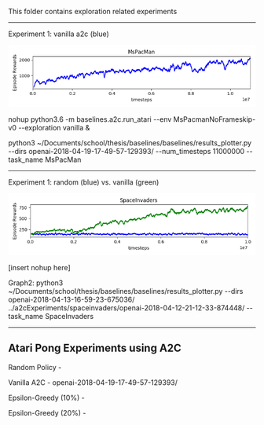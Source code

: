 This folder contains exploration related experiments

------------------------------------------------------------------------
Experiment 1: vanilla a2c (blue)

![Results1](https://github.com/andrewgough94/agents/blob/master/atari/experiments/explorationExperiments/mspacman/Figure_1.png)

nohup python3.6 -m baselines.a2c.run_atari --env MsPacmanNoFrameskip-v0 --exploration vanilla &

python3 ~/Documents/school/thesis/baselines/baselines/results_plotter.py --dirs openai-2018-04-19-17-49-57-129393/ --num_timesteps 11000000 --task_name MsPacMan

------------------------------------------------------------------------

Experiment 1: random (blue) vs. vanilla (green)

![Results1](https://github.com/andrewgough94/agents/blob/master/atari/experiments/explorationExperiments/RandomVsGreedy.png)

[insert nohup here]

Graph2: python3 ~/Documents/school/thesis/baselines/baselines/results_plotter.py --dirs openai-2018-04-13-16-59-23-675036/ ../a2cExperiments/spaceinvaders/openai-2018-04-12-21-12-33-874448/ --task_name SpaceInvaders

-------------------------------------------------------------------------

Atari Pong Experiments using A2C
-------------------------------------------------------------------------

Random Policy - 

Vanilla A2C - openai-2018-04-19-17-49-57-129393/

Epsilon-Greedy (10%) - 

Epsilon-Greedy (20%) - 
